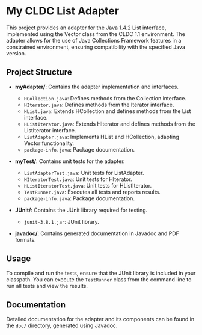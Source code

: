 # My CLDC List Adapter

This project provides an adapter for the Java 1.4.2 List interface, implemented using the Vector class from the CLDC 1.1 environment. The adapter allows for the use of Java Collections Framework features in a constrained environment, ensuring compatibility with the specified Java version.

## Project Structure

- **myAdapter/**: Contains the adapter implementation and interfaces.
  - `HCollection.java`: Defines methods from the Collection interface.
  - `HIterator.java`: Defines methods from the Iterator interface.
  - `HList.java`: Extends HCollection and defines methods from the List interface.
  - `HListIterator.java`: Extends HIterator and defines methods from the ListIterator interface.
  - `ListAdapter.java`: Implements HList and HCollection, adapting Vector functionality.
  - `package-info.java`: Package documentation.

- **myTest/**: Contains unit tests for the adapter.
  - `ListAdapterTest.java`: Unit tests for ListAdapter.
  - `HIteratorTest.java`: Unit tests for HIterator.
  - `HListIteratorTest.java`: Unit tests for HListIterator.
  - `TestRunner.java`: Executes all tests and reports results.
  - `package-info.java`: Package documentation.

- **JUnit/**: Contains the JUnit library required for testing.
  - `junit-3.8.1.jar`: JUnit library.

- **javadoc/**: Contains generated documentation in Javadoc and PDF formats.

## Usage

To compile and run the tests, ensure that the JUnit library is included in your classpath. You can execute the `TestRunner` class from the command line to run all tests and view the results.

## Documentation

Detailed documentation for the adapter and its components can be found in the `doc/` directory, generated using Javadoc.
